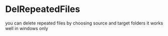 # DelRepeatedFiles
you can delete repeated files by choosing source and target folders
it works well in windows only
